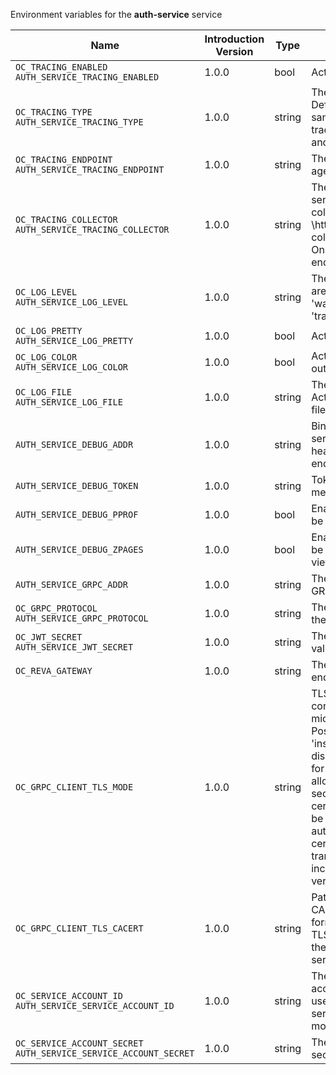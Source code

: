 Environment variables for the **auth-service** service

| Name | Introduction Version | Type | Description | Default Value |
|---|---|---|---|---|
|`OC_TRACING_ENABLED`<br/>`AUTH_SERVICE_TRACING_ENABLED`| 1.0.0 |bool|Activates tracing.|false|
|`OC_TRACING_TYPE`<br/>`AUTH_SERVICE_TRACING_TYPE`| 1.0.0 |string|The type of tracing. Defaults to '', which is the same as 'jaeger'. Allowed tracing types are 'jaeger' and '' as of now.||
|`OC_TRACING_ENDPOINT`<br/>`AUTH_SERVICE_TRACING_ENDPOINT`| 1.0.0 |string|The endpoint of the tracing agent.||
|`OC_TRACING_COLLECTOR`<br/>`AUTH_SERVICE_TRACING_COLLECTOR`| 1.0.0 |string|The HTTP endpoint for sending spans directly to a collector, i.e. \http://jaeger-collector:14268/api/traces. Only used if the tracing endpoint is unset.||
|`OC_LOG_LEVEL`<br/>`AUTH_SERVICE_LOG_LEVEL`| 1.0.0 |string|The log level. Valid values are: 'panic', 'fatal', 'error', 'warn', 'info', 'debug', 'trace'.||
|`OC_LOG_PRETTY`<br/>`AUTH_SERVICE_LOG_PRETTY`| 1.0.0 |bool|Activates pretty log output.|false|
|`OC_LOG_COLOR`<br/>`AUTH_SERVICE_LOG_COLOR`| 1.0.0 |bool|Activates colorized log output.|false|
|`OC_LOG_FILE`<br/>`AUTH_SERVICE_LOG_FILE`| 1.0.0 |string|The path to the log file. Activates logging to this file if set.||
|`AUTH_SERVICE_DEBUG_ADDR`| 1.0.0 |string|Bind address of the debug server, where metrics, health, config and debug endpoints will be exposed.|127.0.0.1:9198|
|`AUTH_SERVICE_DEBUG_TOKEN`| 1.0.0 |string|Token to secure the metrics endpoint.||
|`AUTH_SERVICE_DEBUG_PPROF`| 1.0.0 |bool|Enables pprof, which can be used for profiling.|false|
|`AUTH_SERVICE_DEBUG_ZPAGES`| 1.0.0 |bool|Enables zpages, which can be used for collecting and viewing in-memory traces.|false|
|`AUTH_SERVICE_GRPC_ADDR`| 1.0.0 |string|The bind address of the GRPC service.|127.0.0.1:9199|
|`OC_GRPC_PROTOCOL`<br/>`AUTH_SERVICE_GRPC_PROTOCOL`| 1.0.0 |string|The transport protocol of the GRPC service.|tcp|
|`OC_JWT_SECRET`<br/>`AUTH_SERVICE_JWT_SECRET`| 1.0.0 |string|The secret to mint and validate jwt tokens.||
|`OC_REVA_GATEWAY`| 1.0.0 |string|The CS3 gateway endpoint.|eu.opencloud.api.gateway|
|`OC_GRPC_CLIENT_TLS_MODE`| 1.0.0 |string|TLS mode for grpc connection to the go-micro based grpc services. Possible values are 'off', 'insecure' and 'on'. 'off': disables transport security for the clients. 'insecure' allows using transport security, but disables certificate verification (to be used with the autogenerated self-signed certificates). 'on' enables transport security, including server certificate verification.||
|`OC_GRPC_CLIENT_TLS_CACERT`| 1.0.0 |string|Path/File name for the root CA certificate (in PEM format) used to validate TLS server certificates of the go-micro based grpc services.||
|`OC_SERVICE_ACCOUNT_ID`<br/>`AUTH_SERVICE_SERVICE_ACCOUNT_ID`| 1.0.0 |string|The ID of the service account the service should use. See the 'auth-service' service description for more details.||
|`OC_SERVICE_ACCOUNT_SECRET`<br/>`AUTH_SERVICE_SERVICE_ACCOUNT_SECRET`| 1.0.0 |string|The service account secret.||